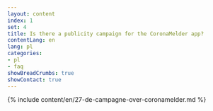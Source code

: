 ```yaml
---
layout: content
index: 1
set: 4
title: Is there a publicity campaign for the CoronaMelder app?
contentLang: en
lang: pl
categories:
- pl
- faq
showBreadCrumbs: true
showContact: true
---
```

{% include content/en/27-de-campagne-over-coronamelder.md %}
